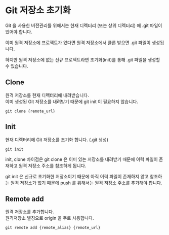 # Git 저장소 초기화

Git 을 사용한 버전관리를 위해서는 현재 디렉터리 (또는 상위 디렉터리) 에 .git 파일이 있어야 합니다.

이미 원격 저장소에 프로젝트가 있다면 원격 저장소에서 클론 받으면 .git 파일이 생성됩니다.

하지만 원격 저장소에 없는 신규 프로젝트라면 초기화(init)를 통해 .git 파일을 생성할 수 있습니다.

## Clone
원격 저장소를 현재 디렉터리에 내려받습니다.<br/>
이미 생성된 Git 저장소를 내려받기 때문에 git init 이 필요하지 않습니다.
```
git clone {remote_url}
```

## Init
현재 디렉터리에 Git 저장소를 초기화 합니다. (.git 생성)
```
git init
```

init, clone 차이점은 git clone 은 이미 있는 저장소를 내려받기 때문에 이력 파일이 존재하고 원격 저장소 주소를 참조하게 됩니다.

git init 은 신규로 초기화한 저장소이기 때문에 아직 이력 파일이 존재하지 않고 참조하는 원격 저장소가 없기 때문에 push 를 위해서는 원격 저장소 주소를 추가해야 합니다.

## Remote add
원격 저장소를 추가합니다.<br/>
원격저장소 별칭으로 origin 을 주로 사용합니다.
```
git remote add {remote_alias} {remote_url}
```
